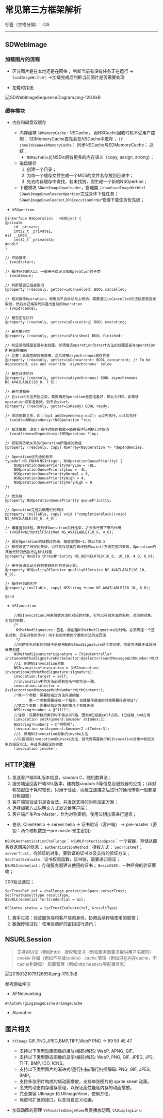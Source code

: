 ﻿# 常见第三方框架解析

标签（空格分隔）： iOS

---

## SDWebImage

### 加载图片的流程

- 区分图片是在本地还是在网络；
判断当前有没有任务正在运行 -> `loadImageWithUrl` ->加载完成后判断当前图片是否需要处理

- 加载时序图

![SDWebImageSequenceDiagram.png-128.8kB][1]

### 缓存模块

- 内存和磁盘双缓存
    - 内存缓存
        `SDMemoryCache` : NSCache， 而NSCache回收时机不受用户控制；
        SDMemoryCache首先会在NSCache中缓存；
        `if shouldUseWeakMemoryCache`；
        同步NSCache与SDMemoryCache；
        总结：
        - `NSMapTable`比NSDic拥有更多的内存语义（copy, assign, strong）；
    - 磁盘缓存
        1. 创建一个目录；
        2. 为每一个缓存文件生成一个MD5的文件名存放到目录中；
        3. 先去内存缓存中查找，若未找到，则生成一个新的NSOpertion；
    - 下载模块
    `SDWebImageDownloader`，管理类；`downloadImageWithUrl`
    `SDWebImageDownloaderOpertion`完成具体下载任务；
    `SDWebImageDownloaderLIFOExecutionOrder`管理下载任务优先级；
    

- `NSOpertion`
```
@interface NSOperation : NSObject {
@private
    id _private;
    int32_t _private1;
#if __LP64__
    int32_t _private1b;
#endif
}

// 开始操作
- (void)start;

// 操作任务的入口，一般用于自定义NSOperation的子类 
- (void)main;

// 判断是否已经被取消
@property (readonly, getter=isCancelled) BOOL cancelled;

// 取消操作Operation，调用后不会自动马上取消，需要通过isCancelled方法检查是否被取消，然后自己编写代码退出当前的Operation
- (void)cancel;

// 是否正在执行
@property (readonly, getter=isExecuting) BOOL executing;

// 是否执行完
@property (readonly, getter=isFinished) BOOL finished;

// 判定该线程是否是并发线程，即调用该operation的start方法的线程是否与operation所在线程相同
// 注意：此属性即将被弃用，之后使用asynchronous属性代替
@property (readonly, getter=isConcurrent) BOOL concurrent; // To be deprecated; use and override 'asynchronous' below

// 是否异步执行
@property (readonly, getter=isAsynchronous) BOOL asynchronous NS_AVAILABLE(10_8, 7_0);

// 是否准备好
// 在start方法开始之前，需要确定Operation是否准备好，默认为YES，如果该operation没有准备好，则不会start。
@property (readonly, getter=isReady) BOOL ready;

// 添加依赖关系，如：[op1 addDependency:op2]; op2先执行，op1后执行  
- (void)addDependency:(NSOperation *)op;

// 取消依赖，注意：操作对象的依赖不能在操作队列执行时取消
- (void)removeDependency:(NSOperation *)op;

// 获取有依赖关系的Operation所组成的数组
@property (readonly, copy) NSArray<NSOperation *> *dependencies;

// Operation优先级的枚举
typedef NS_ENUM(NSInteger, NSOperationQueuePriority) {
    NSOperationQueuePriorityVeryLow = -8L,
    NSOperationQueuePriorityLow = -4L,
    NSOperationQueuePriorityNormal = 0,
    NSOperationQueuePriorityHigh = 4,
    NSOperationQueuePriorityVeryHigh = 8
};

// 优先级
@property NSOperationQueuePriority queuePriority;

// Operation完成后调用的代码块
@property (nullable, copy) void (^completionBlock)(void) NS_AVAILABLE(10_6, 4_0);

// 堵塞当前线程，直到该Operation执行结束，才会执行接下来的代码
- (void)waitUntilFinished NS_AVAILABLE(10_6, 4_0);

// 设定Operation的线程优先级，取值范围0~1，默认为0.5
// 即使设定了线程优先级，也只能保证其在该线程的main()方法范围内有效，Operation的其他代码仍然执行在默认线程
@property double threadPriority NS_DEPRECATED(10_6, 10_10, 4_0, 8_0);

// 用于系统自动合理的管理队列的资源分配。
@property NSQualityOfService qualityOfService NS_AVAILABLE(10_10, 8_0);

// 操作任务的名字
@property (nullable, copy) NSString *name NS_AVAILABLE(10_10, 8_0);

@end
```

- `NSIvocation`
```
    //NSInvocation;用来包装方法和对应的对象，它可以存储方法的名称，对应的对象，对应的参数,
    /*
     NSMethodSignature：签名：再创建NSMethodSignature的时候，必须传递一个签名对象，签名对象的作用：用于获取参数的个数和方法的返回值
     */
    //创建签名对象的时候不是使用NSMethodSignature这个类创建，而是方法属于谁就用谁来创建
    NSMethodSignature*signature = [ViewController instanceMethodSignatureForSelector:@selector(sendMessageWithNumber:WithContent:)];
    //1、创建NSInvocation对象
    NSInvocation*invocation = [NSInvocation invocationWithMethodSignature:signature];
    invocation.target = self;
    //invocation中的方法必须和签名中的方法一致。
    invocation.selector = @selector(sendMessageWithNumber:WithContent:);
    /*第一个参数：需要给指定方法传递的值
           第一个参数需要接收一个指针，也就是传递值的时候需要传递地址*/
    //第二个参数：需要给指定方法的第几个参数传值
    NSString*number = @"1111";
    //注意：设置参数的索引时不能从0开始，因为0已经被self占用，1已经被_cmd占用
    [invocation setArgument:&number atIndex:2];
    NSString*number2 = @"啊啊啊";
    [invocation setArgument:&number2 atIndex:3];
    //2、调用NSInvocation对象的invoke方法
    //只要调用invocation的invoke方法，就代表需要执行NSInvocation对象中制定对象的指定方法，并且传递指定的参数
    [invocation invoke];
```

## HTTP流程

1. 发送客户端SSL版本信息，random C，随机数算法；
2. 服务端返回客户端SSL版本，随机数random S等信息及服务器的公钥；（非对称加密由于耗时较长，只用于验证，而建立连接之后进行的通讯传输一般都是对称加密）
3. 客户端较验证书是否合法，并发送支持的对称加密方案；
4. 选择加密方式以明文方式发送给客户端；
5. 客户端产生Pre-Master，作为对称密钥，使用公钥加密进行通讯；

- 总结. 
ClientHello -> server hello -> 证书验证（客户端） -> pre-master（密钥：两个随机数加一pre master预主密钥）

`NSURLAuthenticationChallenge`：
`NSURLProtectionSpace`：一个容器，存储从服务器返回来的信息；
`authenticationMethod`：授权方式；
`SecTrustRef`：`serverTrust`，待验证的对象，要验证的证书以及支持的验证方法；
`SecTrustEvaluate`：证书校验函数，证书链，需要递归验证；
`NSURLCredential`：存储服务器建议使用的证书；
`BasicX509`：一种经典的验证策略；

200验证通过；

```
SecTrustRef ref = challenge.protectionSpace.serverTrust;
SecTrustResultType resultType;
NSURLCredential *urlCredential = nil;

OSStatus statue = SecTrustEvaluate(ref, &resultType)
```
1. 握手过程：验证服务端和客户端的身份，协商后续传输使用的密钥；
2. 数据传输过程：使用协商好的密钥进行通讯；


## NSURLSession

> 支持的协议（例如http）
授权和证书（例如服务器要求提供用户名密码）
cookie 存储（例如不存储cookie）
cache 管理（例如只在内存cache，不cache到硬盘）
配置管理（例如http headers等配置信息）

![20150321075126656.png-178.3kB][2]

[参考网址学习](https://blog.csdn.net/hello_hwc/article/details/44513699)

- AFNetworking

`AFAutoPurgingImageCache`
`AFImageCache`

- Alamofire


## 图片相关

- `YYImage`
GIF,PNG,JPEG,BMP,TIFF,WebP
PNG -> 89 50 4E 47
    - 支持以下类型动画图像的播放/编码/解码:
    WebP, APNG, GIF。
    - 支持以下类型静态图像的显示/编码/解码:
    WebP, PNG, GIF, JPEG, JP2, TIFF, BMP, ICO, ICNS。
    - 支持以下类型图片的渐进式/逐行扫描/隔行扫描解码:
    PNG, GIF, JPEG, BMP。
    - 支持多张图片构成的帧动画播放，支持单张图片的 sprite sheet 动画。
    - 高效的动态内存缓存管理，以保证高性能低内存的动画播放。
    - 完全兼容 UIImage 和 UIImageView，使用方便。
    - 保留可扩展的接口，以支持自定义动画。

- 加载动图的原理
`YYAnimatedImageView`负责播放动图;
`CADisplayLink`;



  [1]: http://static.zybuluo.com/usiege/zsqk4xbriv0akoia0p15r2d0/SDWebImageSequenceDiagram.png
  [2]: http://static.zybuluo.com/usiege/4tgr7yvf6c35lbrigs6i17ya/20150321075126656.png